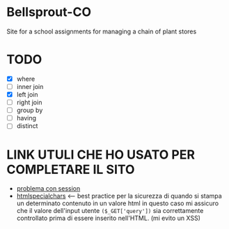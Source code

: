 # Bellsprout-CO
Site for a school assignments for managing a chain of plant stores

# TODO
- [x] where
- [ ] inner join
- [x] left join
- [ ] right join
- [ ] group by
- [ ] having
- [ ] distinct

# LINK UTULI CHE HO USATO PER COMPLETARE IL SITO
- [problema con session](https://stackoverflow.com/questions/4015729/what-is-php-session-start)
- [htmlspecialchars](https://www.php.net/manual/en/function.htmlspecialchars.php) <-- best practice per la sicurezza di quando si stampa un determinato contenuto in un valore html in questo caso mi assicuro che il valore dell'input utente ```($_GET['query'])``` sia correttamente controllato prima di essere inserito nell'HTML. (mi evito un XSS)
